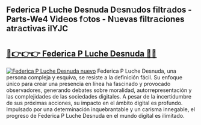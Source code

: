 ## Federica P Luche Desnuda D𝚎sn𝚞dos filtr𝚊dos - Parts-We4 Vid𝚎os f𝚘tos - N𝚞evas filtr𝚊ciones atr𝚊ctivas ilYJC

# <h2><a href="http://mb4a8c.tromn.icu/?c=Federica+P+Luche+Desnuda">🔗👉👉👉 Federica P Luche Desnuda 🔗🔗</a></h2>

[![Federica P Luche Desnuda nuevo](https://i.imgur.com/pEAQMta.gif)](http://mb4a8c.tromn.icu/?c=Federica+P+Luche+Desnuda)
Federica P Luche Desnuda, una persona compleja y esquiva, se resiste a la definición fácil. Su enfoque único para crear una presencia en línea ha fascinado y provocado observadores, generando debates sobre moralidad, autorrepresentación y las complejidades de las sociedades digitales. A pesar de la incertidumbre de sus próximas acciones, su impacto en el ámbito digital es profundo. Impulsado por una determinación inquebrantable y un carisma innegable, el progreso de Federica P Luche Desnuda en el mundo digital es ilimitado.
